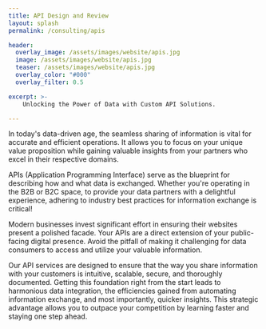 ```yaml
---
title: API Design and Review
layout: splash
permalink: /consulting/apis

header:
  overlay_image: /assets/images/website/apis.jpg
  image: /assets/images/website/apis.jpg
  teaser: /assets/images/website/apis.jpg
  overlay_color: "#000"
  overlay_filter: 0.5

excerpt: >-
    Unlocking the Power of Data with Custom API Solutions.

---
```


In today's data-driven age, the seamless sharing of information is vital for accurate and efficient operations. It allows you to focus on your unique value proposition while gaining valuable insights from your partners who excel in their respective domains.

APIs (Application Programming Interface) serve as the blueprint for describing how and what data is exchanged. Whether you're operating in the B2B or B2C space, to provide your data partners with a delightful experience, adhering to industry best practices for information exchange is critical!

Modern businesses invest significant effort in ensuring their websites present a polished facade. Your APIs are a direct extension of your public-facing digital presence. Avoid the pitfall of making it challenging for data consumers to access and utilize your valuable information.

Our API services are designed to ensure that the way you share information with your customers is intuitive, scalable, secure, and thoroughly documented. Getting this foundation right from the start leads to harmonious data integration, the efficiencies gained from automating information exchange, and most importantly, quicker insights. This strategic advantage allows you to outpace your competition by learning faster and staying one step ahead.